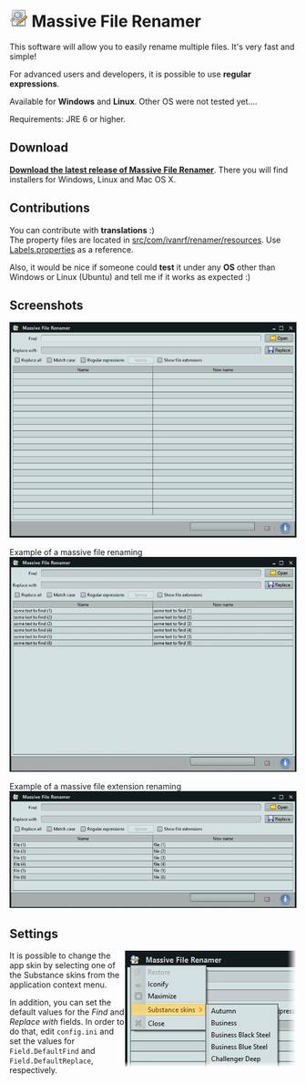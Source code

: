 ![](src/com/ivanrf/renamer/images/Logo32.png) Massive File Renamer
==================

This software will allow you to easily rename multiple files. It's very fast and simple!

For advanced users and developers, it is possible to use **regular expressions**.

Available for **Windows** and **Linux**. Other OS were not tested yet....

Requirements: JRE 6 or higher.

## Download ##
[**Download the latest release of Massive File Renamer**](http://ivanrf.com/portfolio-posts/massive-file-renamer/). There you will find installers for Windows, Linux and Mac OS X.

## Contributions ##
You can contribute with **translations** :)<br/>
The property files are located in [src/com/ivanrf/renamer/resources](src/com/ivanrf/renamer/resources). Use [Labels.properties](src/com/ivanrf/renamer/resources/Labels.properties) as a reference.

Also, it would be nice if someone could **test** it under any **OS** other than Windows or Linux (Ubuntu) and tell me if it works as expected :) 

## Screenshots ##
![](screenshots/1.png)

Example of a massive file renaming
![](screenshots/2.gif)

Example of a massive file extension renaming
![](screenshots/3.gif)

## Settings ##
<img src="screenshots/settings-skins.png" align="right" />
It is possible to change the app skin by selecting one of the Substance skins from the application context menu.

In addition, you can set the default values for the *Find* and *Replace with* fields. In order to do that, edit ```config.ini``` and set the values for ```Field.DefaultFind``` and ```Field.DefaultReplace```, respectively.
